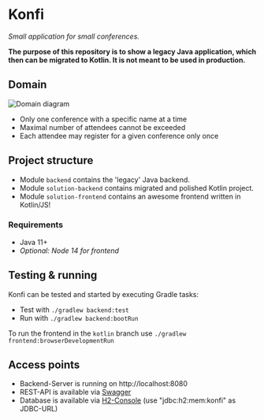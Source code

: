 # Konfi
*Small application for small conferences.*

**The purpose of this repository is to show a legacy Java application, which then can be migrated to Kotlin. It is not meant to be used in production.**

## Domain
![Domain diagram](docs/domain-diagram.png)
* Only one conference with a specific name at a time
* Maximal number of attendees cannot be exceeded
* Each attendee may register for a given conference only once

## Project structure
* Module `backend` contains the 'legacy' Java backend.
* Module `solution-backend` contains migrated and polished Kotlin project.
* Module `solution-frontend` contains an awesome frontend written in Kotlin/JS!

### Requirements
* Java 11+
* *Optional: Node 14 for frontend*

## Testing & running
Konfi can be tested and started by executing Gradle tasks:
* Test with `./gradlew backend:test`
* Run with `./gradlew backend:bootRun`

To run the frontend in the `kotlin` branch use `./gradlew frontend:browserDevelopmentRun`

## Access points
* Backend-Server is running on http://localhost:8080
* REST-API is available via [Swagger](http://localhost:8080/swagger-ui/index.html)
* Database is available via [H2-Console](http://localhost:8080/h2) (use "jdbc:h2:mem:konfi" as JDBC-URL)
